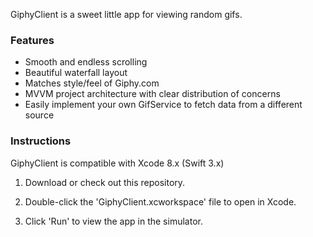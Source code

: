 GiphyClient is a sweet little app for viewing random gifs.

### Features

- Smooth and endless scrolling
- Beautiful waterfall layout
- Matches style/feel of Giphy.com
- MVVM project architecture with clear distribution of concerns
- Easily implement your own GifService to fetch data from a different source

### Instructions

GiphyClient is compatible with Xcode 8.x (Swift 3.x)

1. Download or check out this repository.

2. Double-click the 'GiphyClient.xcworkspace' file to open in Xcode.

3. Click 'Run' to view the app in the simulator.
